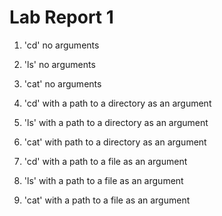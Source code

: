 # Lab Report 1

1. 'cd' no arguments

2. 'ls' no arguments

3. 'cat' no arguments

5. 'cd' with a path to a directory as an argument

5. 'ls' with a path to a directory as an argument

6. 'cat' with path to a directory as an argument

7. 'cd' with a path to a file as an argument

8. 'ls' with a path to a file as an argument

9. 'cat' with a path to a file as an argument
